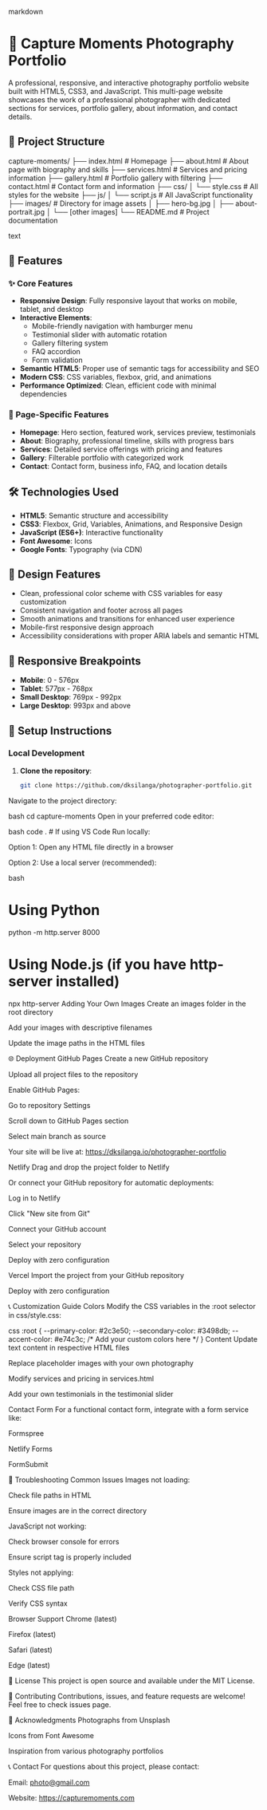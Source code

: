 markdown
# 🌟 Capture Moments Photography Portfolio

A professional, responsive, and interactive photography portfolio website built with HTML5, CSS3, and JavaScript. This multi-page website showcases the work of a professional photographer with dedicated sections for services, portfolio gallery, about information, and contact details.

## 📁 Project Structure
capture-moments/
├── index.html # Homepage
├── about.html # About page with biography and skills
├── services.html # Services and pricing information
├── gallery.html # Portfolio gallery with filtering
├── contact.html # Contact form and information
├── css/
│ └── style.css # All styles for the website
├── js/
│ └── script.js # All JavaScript functionality
├── images/ # Directory for image assets
│ ├── hero-bg.jpg
│ ├── about-portrait.jpg
│ └── [other images]
└── README.md # Project documentation

text

## 🚀 Features

### ✨ Core Features
- **Responsive Design**: Fully responsive layout that works on mobile, tablet, and desktop
- **Interactive Elements**: 
  - Mobile-friendly navigation with hamburger menu
  - Testimonial slider with automatic rotation
  - Gallery filtering system
  - FAQ accordion
  - Form validation
- **Semantic HTML5**: Proper use of semantic tags for accessibility and SEO
- **Modern CSS**: CSS variables, flexbox, grid, and animations
- **Performance Optimized**: Clean, efficient code with minimal dependencies

### 📄 Page-Specific Features
- **Homepage**: Hero section, featured work, services preview, testimonials
- **About**: Biography, professional timeline, skills with progress bars
- **Services**: Detailed service offerings with pricing and features
- **Gallery**: Filterable portfolio with categorized work
- **Contact**: Contact form, business info, FAQ, and location details

## 🛠️ Technologies Used

- **HTML5**: Semantic structure and accessibility
- **CSS3**: Flexbox, Grid, Variables, Animations, and Responsive Design
- **JavaScript (ES6+)**: Interactive functionality
- **Font Awesome**: Icons
- **Google Fonts**: Typography (via CDN)

## 🎨 Design Features

- Clean, professional color scheme with CSS variables for easy customization
- Consistent navigation and footer across all pages
- Smooth animations and transitions for enhanced user experience
- Mobile-first responsive design approach
- Accessibility considerations with proper ARIA labels and semantic HTML

## 📱 Responsive Breakpoints

- **Mobile**: 0 - 576px
- **Tablet**: 577px - 768px
- **Small Desktop**: 769px - 992px
- **Large Desktop**: 993px and above

## 🔧 Setup Instructions

### Local Development

1. **Clone the repository**:
   ```bash
   git clone https://github.com/dksilanga/photographer-portfolio.git
Navigate to the project directory:

bash
cd capture-moments
Open in your preferred code editor:

bash
code .  # If using VS Code
Run locally:

Option 1: Open any HTML file directly in a browser

Option 2: Use a local server (recommended):

bash
# Using Python
python -m http.server 8000

# Using Node.js (if you have http-server installed)
npx http-server
Adding Your Own Images
Create an images folder in the root directory

Add your images with descriptive filenames

Update the image paths in the HTML files

🌐 Deployment
GitHub Pages
Create a new GitHub repository

Upload all project files to the repository

Enable GitHub Pages:

Go to repository Settings

Scroll down to GitHub Pages section

Select main branch as source

Your site will be live at: https://dksilanga.io/photographer-portfolio

Netlify
Drag and drop the project folder to Netlify

Or connect your GitHub repository for automatic deployments:

Log in to Netlify

Click "New site from Git"

Connect your GitHub account

Select your repository

Deploy with zero configuration

Vercel
Import the project from your GitHub repository

Deploy with zero configuration

📞 Customization Guide
Colors
Modify the CSS variables in the :root selector in css/style.css:

css
:root {
  --primary-color: #2c3e50;
  --secondary-color: #3498db;
  --accent-color: #e74c3c;
  /* Add your custom colors here */
}
Content
Update text content in respective HTML files

Replace placeholder images with your own photography

Modify services and pricing in services.html

Add your own testimonials in the testimonial slider

Contact Form
For a functional contact form, integrate with a form service like:

Formspree

Netlify Forms

FormSubmit

🐛 Troubleshooting
Common Issues
Images not loading:

Check file paths in HTML

Ensure images are in the correct directory

JavaScript not working:

Check browser console for errors

Ensure script tag is properly included

Styles not applying:

Check CSS file path

Verify CSS syntax

Browser Support
Chrome (latest)

Firefox (latest)

Safari (latest)

Edge (latest)

📄 License
This project is open source and available under the MIT License.

🤝 Contributing
Contributions, issues, and feature requests are welcome! Feel free to check issues page.

🙏 Acknowledgments
Photographs from Unsplash

Icons from Font Awesome

Inspiration from various photography portfolios

📞 Contact
For questions about this project, please contact:

Email: photo@gmail.com

Website: https://capturemoments.com
